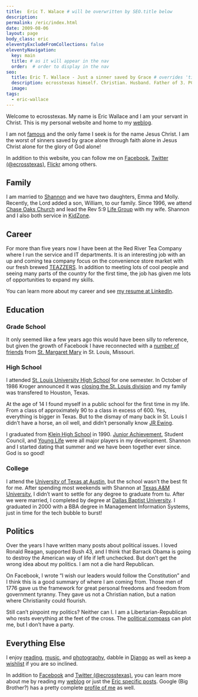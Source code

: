 ```yaml
---
title:  Eric T. Walace # will be overwritten by SEO.title below
description:
permalink: /eric/index.html
date: 2009-08-06
layout: page
body_class: eric
eleventyExcludeFromCollections: false
eleventyNavigation:
  key: main
  title: # as it will appear in the nav
  order:  # order to display in the nav
seo:
  title: Eric T. Wallace - Just a sinner saved by Grace # overrides 'title' above on both Page and META
  description: ecrosstexas himself. Christian. Husband. Father of 3. PCA Ruling Elder.
  image:
tags:
  - eric-wallace
---
```

Welcome to ecrosstexas. My name is Eric Wallace and I am your servant in Christ. This is my personal website and home to my <a href="/blog/">weblog</a>.</p>
        <p>I am not <a href="/famous-erics/">famous</a> and the only fame I
            seek is for the name Jesus Christ. I am the worst of sinners saved by grace alone through faith alone in Jesus
            Christ alone for the glory of God alone!</p>
        <p>In addition to this website, you can follow me on <a
                href="http://www.facebook.com/ecrosstexas">Facebook</a>, <a
                href="http://twitter.com/ecrosstexas">Twitter (@ecrosstexas)</a>,
            <a href="http://www.flickr.com/photos/ecrosstexas/">Flickr</a> among
            others.</p>
        <h2>Family</h2>
        <p>I am married to <a href="http://www.shannonwallace.org/">Shannon</a>
            and we have two daughters, Emma and Molly. Recently, the Lord added a son, William, to our family. Since 1996,
            we attend <a href="http://www.chaseoaks.org/">Chase Oaks Church</a>
            and lead the Rev 5:9 <a
                href="http://www.chaseoaks.org/get-connected/adults/lifegroup/">Life
                Group</a> with my wife. Shannon and I also both service in <a
                href="http://www.chaseoaks.org/get-connected/children/">KidZone</a>.
        </p>
        <h2>Career</h2>
        <p>For more than five years now I have been at the Red River Tea Company where I run the service and IT departments.
            It is an interesting job with an up and coming tea company focus on the convenience store market with our fresh
            brewed <a href="http://www.teazzers.com/">TEAZZERS</a>. In addition
            to meeting lots of cool people and seeing many parts of the country for the first time, the job has given me
            lots of opportunities to expand my skills.</p>
        <p>You can learn more about my career and see <a
                href="http://www.linkedin.com/in/ecrosstexas">my resume at
                LinkedIn</a>.</p>
        <h2>Education</h2>
        <h3>Grade School</h3>
        <p>It only seemed like a few years ago this would have been silly to reference, but given the growth of Facebook I
            have reconnected with a <a title="SMMA Alums on Facebook"
                href="http://www.facebook.com/group.php?gid=2204820337">number of
                friends</a> from <a href="http://www.smmaparish.org/">St.
                Margaret Mary</a> in St. Louis, Missouri.</p>
        <h3>High School</h3>
        <p>I attended <a href="http://www.sluh.org/">St. Louis University High
                School</a> for one semester. In October of 1986 Kroger announced it was <a
                title="Wikipedia: Kroger Market Entries and Withdrawals"
                href="http://en.wikipedia.org/wiki/Kroger#Market_Entries_and_Withdrawals">closing
                the St. Louis division</a> and my family was transfered to Houston, Texas.</p>
        <p>At the age of 14 I found myself in a public school for the first time in my life. From a class of approximately
            90 to a class in excess of 600. Yes, everything is bigger in Texas. But to the dismay of many back in St. Louis
            I didn&#8217;t have a horse, an oil well, and didn&#8217;t personally know <a
                href="http://en.wikipedia.org/wiki/J._R._Ewing">JR Ewing</a>.</p>
        <p>I graduated from <a href="http://kleinhs.kleinisd.net/">Klein High
                School</a> in 1990. <a href="http://www.ja.org/">Junior
                Achievement</a>, Student Council, and <a
                href="http://www.younglife.org/">Young Life</a> were all major
            players in my development. Shannon and I started dating that summer and we have been together ever since. God is
            so good!</p>
        <h3>College</h3>
        <p>I attend the <a href="http://www.utexas.edu/">University of Texas at
                Austin</a>, but the school wasn&#8217;t the best fit for me. After spending most weekends with Shannon at
            <a href="http://www.tamu.edu/">Texas A&amp;M University</a>, I
            didn&#8217;t want to settle for any degree to graduate from tu. After we were married, I completed by degree at
            <a href="http://www.dbu.edu/">Dallas Baptist University</a>. I
            graduated in 2000 with a BBA degree in Management Information Systems, just in time for the tech bubble to
            burst!</p>
        <h2>Politics</h2>
        <p>Over the years I have written many posts about political issues. I loved Ronald Reagan, supported Bush 43, and I
            think that Barrack Obama is going to destroy the American way of life if left unchecked. But don&#8217;t get the
            wrong idea about my politics. I am not a die hard Republican.</p>
        <p>On Facebook, I wrote &#8220;I wish our leaders would follow the Constitution&#8221; and I think this is a good
            summary of where I am coming from. Those men of 1776 gave us the framework for great personal freedoms and
            freedom from government tyranny. They gave us not a Christian nation, but a nation where Christianity could
            flourish.</p>
        <p>Still can&#8217;t pinpoint my politics? Neither can I. I am a Libertarian-Republican who rests everything at the
            feet of the cross. The <a
                href="http://www.ecrosstexas.com/blog/tag/political-compass">political compass</a> can
            plot me, but I don&#8217;t have a party.</p>
        <h2>Everything Else</h2>
        <p>I enjoy <a href="http://readernaut.com/ecrosstexas/">reading</a>, <a
                href="http://www.last.fm/user/ecrosstexas/">music</a>, and <a
                href="http://www.flickr.com/photos/ecrosstexas/">photography</a>,
            dabble in <a href="http://www.djangoproject.com/">Django</a> as well
            as keep a <a href="/wishlist/">wishlist</a>
            if you are so inclined.</p>
        <p>In addition to <a
                href="http://www.facebook.com/ecrosstexas">Facebook</a> and <a
                href="http://twitter.com/ecrosstexas">Twitter (@ecrosstexas)</a>,
            you can learn more about me by reading my <a href="/blog/">weblog</a> or just the <a
                title="Posts about Eric" href="http://www.ecrosstexas.com/blog/tag/eric-wallace">Eric
                specific posts</a>. Google (Big Brother?) has a pretty complete <a title="Google Profile of Eric Wallace"
                href="http://www.google.com/profiles/ecrosstexas">profile of
                me</a> as well.</p>
